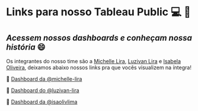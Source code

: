 # Links para nosso Tableau Public 💻 🎯
## *Acessem nossos dashboards e conheçam nossa história* :smile:

Os integrantes do nosso time são a [Michelle Lira](https://github.com/michelle-lira), [Luzivan Lira](https://github.com/luzivan-lira) e [Isabela Oliveira](https://github.com/isaolivlima), deixamos abaixo nossos links pra que vocês visualizem na íntegra!

🌟 [Dashboard da @michelle-lira](link)

🌟 [Dashboard do @luzivan-lira](https://public.tableau.com/app/profile/luzivan.lira.de.lima/viz/VamoAi5/Painel1?publish=yes)

🌟 [Dashboard da @isaolivlima](https://public.tableau.com/app/profile/isabela8438/viz/Dashboard-VAMOA/DashboardBasededadosdaNetflix?publish=yes)
